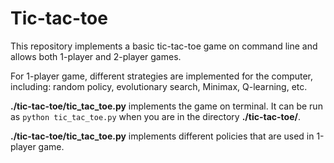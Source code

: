 # Tic-tac-toe

This repository implements a basic tic-tac-toe game on command line and allows both 1-player and 2-player games.

For 1-player game, different strategies are implemented for the computer, including: random policy, evolutionary search, Minimax, Q-learning, etc.

**./tic-tac-toe/tic_tac_toe.py** implements the game on terminal. It can be run as `python tic_tac_toe.py` when you are in the directory **./tic-tac-toe/**.

**./tic-tac-toe/tic_tac_toe.py** implements different policies that are used in 1-player game.


